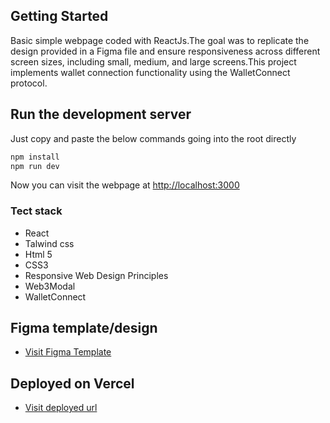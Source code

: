 
## Getting Started

Basic simple webpage coded with ReactJs.The goal was to replicate the design provided in a Figma file and ensure responsiveness across different screen sizes, including small, medium, and large screens.This project implements wallet connection functionality using the WalletConnect protocol. 
## Run the development server

Just copy and paste the below commands going into the root directly

```bash
npm install
npm run dev
```

Now you can visit the webpage at [http://localhost:3000](http://localhost:3000)

### Tect stack
* React
* Talwind css
* Html 5
* CSS3
* Responsive Web Design Principles
* Web3Modal
* WalletConnect

## Figma template/design

- [Visit Figma Template](<https://www.figma.com/file/LrhXP4NJHk22MrdyrgGUQ7/saviour-Assignment-(Copy)?type=design&node-id=125-1426&mode=design&t=USfagKdbz4ClZVPn-0>)

## Deployed on Vercel

- [Visit deployed url](https://saviour-app.netlify.app/)

<!-- # Quick Preview -->

<!-- [Preview video]() -->
